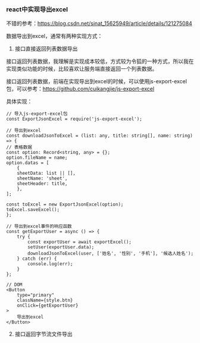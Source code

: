 ### react中实现导出excel

不错的参考：https://blog.csdn.net/sinat_15625949/article/details/121275084

数据导出到excel，通常有两种实现方式：

1. 接口直接返回列表数据导出

接口返回列表数据，我理解是实现成本较低，方式较为令狐的一种方式，所以我在实现类似功能的时候，比较喜欢让服务端直接返回一个列表数据。

接口返回列表数据，前端在实现导出到excel的时候，可以使用js-export-excel包，可以参考：https://github.com/cuikangjie/js-export-excel

具体实现：

```tsx
// 导入js-export-excel包
const ExportJsonExcel = require('js-export-excel');

// 导出到excel
const downloadJsonToExcel = (list: any, title: string[], name: string) => {
// 表格数据
const option: Record<string, any> = {};
option.fileName = name;
option.datas = [
    {
    sheetData: list || [],
    sheetName: 'sheet',
    sheetHeader: title,
    },
];

const toExcel = new ExportJsonExcel(option);
toExcel.saveExcel();
};

// 导出到excel事件的响应函数
const getExportUser = async () => {
    try {
        const exportUser = await exportExcel();
        setUser(exportUser.data);
        downloadJsonToExcel(user, ['姓名', '性别', '手机'], '候选人姓名');
    } catch (err) {
        console.log(err);
    }
};

// DOM
<Button
    type="primary"
    className={style.btn}
    onClick={getExportUser}
>
    导出到excel
</Button>
```

2. 接口返回字节流文件导出